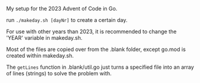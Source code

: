 My setup for the 2023 Advent of Code in Go.

run
```./makeday.sh [dayNr]```
to create a certain day.

For use with other years than 2023, it is recommended to change the 'YEAR' variable in makeday.sh.

Most of the files are copied over from the .blank folder, except go.mod is created within makeday.sh.

The ```getLines``` function in .blank/util.go just turns a specified file into an array of lines (strings) to solve the problem with.
